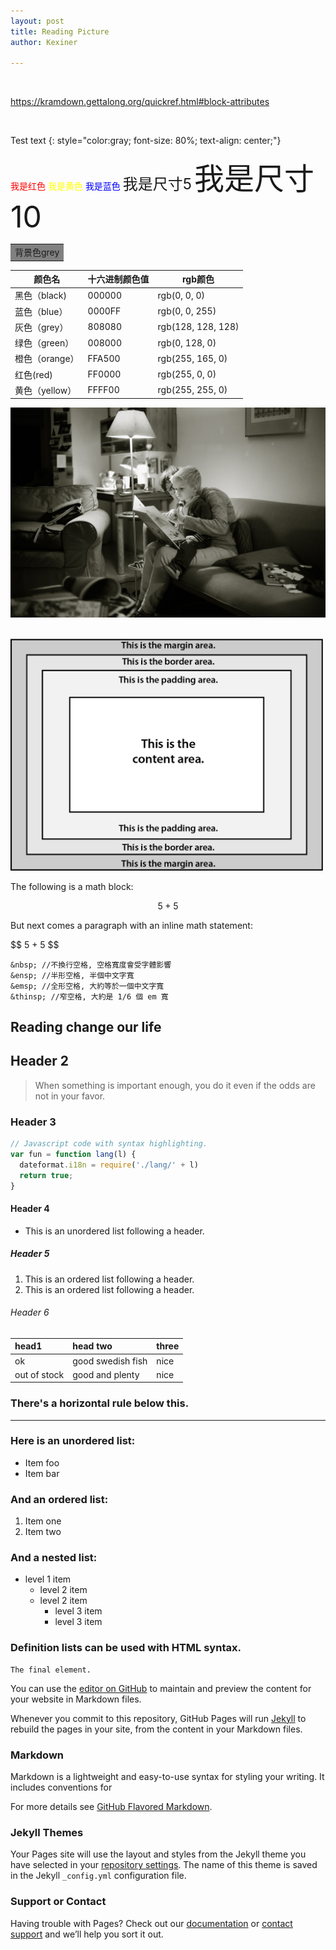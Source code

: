 ```yaml
---
layout: post
title: Reading Picture
author: Kexiner

---
```




<br>

https://kramdown.gettalong.org/quickref.html#block-attributes

<br>

Test text
{: style="color:gray; font-size: 80%; text-align: center;"}



<font color=red>我是红色</font>
<font color=yellow>我是黄色</font>
<font color=Blue>我是蓝色</font>
<font size=5>我是尺寸5</font>
<font size=10>我是尺寸10</font>

<table><tr><td bgcolor=grey>背景色grey</td></tr></table>


颜色名 | 十六进制颜色值 |  rgb颜色  
-|-|-
黑色（black) | 000000 | 	rgb(0, 0, 0) |
蓝色（blue） | 0000FF | rgb(0, 0, 255) |
灰色（grey） | 808080 | rgb(128, 128, 128) |
绿色（green） | 008000 | rgb(0, 128, 0) |
橙色（orange） | FFA500 | rgb(255, 165, 0) |
红色(red) | FF0000 | rgb(255, 0, 0) |
黄色（yellow） | FFFF00 | rgb(255, 255, 0) |


![reading](https://raw.githubusercontent.com/kexinerchen/kexinerchen.github.io/master/_posts/assets/reading.jpg)

<br>


<img src="https://raw.githubusercontent.com/kexinerchen/kexinerchen.github.io/master/_posts/assets/margin.png" width="500"/>


<br>




The following is a math block:

$$ 5 + 5 $$

But next comes a paragraph with an inline math statement:

\$$ 5 + 5 $$







```
&nbsp; //不換行空格, 空格寬度會受字體影響
&ensp; //半形空格, 半個中文字寬
&emsp; //全形空格, 大約等於一個中文字寬
&thinsp; //窄空格, 大約是 1/6 個 em 寬

```
## Reading change our life


## Header 2


> When something is important enough, you do it even if the odds are not in your favor.

### Header 3

```js
// Javascript code with syntax highlighting.
var fun = function lang(l) {
  dateformat.i18n = require('./lang/' + l)
  return true;
}
```


#### Header 4

*   This is an unordered list following a header.

##### Header 5

1.  This is an ordered list following a header.
2.  This is an ordered list following a header.


###### Header 6

| head1        | head two          | three |
|:-------------|:------------------|:------|
| ok           | good swedish fish | nice  |
| out of stock | good and plenty   | nice  |


### There's a horizontal rule below this.

* * *

### Here is an unordered list:

*   Item foo
*   Item bar

### And an ordered list:

1.  Item one
1.  Item two


### And a nested list:

- level 1 item
  - level 2 item
  - level 2 item
    - level 3 item
    - level 3 item


### Definition lists can be used with HTML syntax.

```
The final element.
```


You can use the [editor on GitHub](https://github.com/kexinerchen/kexinerchen.github.io/edit/master/README.md) to maintain and preview the content for your website in Markdown files.

Whenever you commit to this repository, GitHub Pages will run [Jekyll](https://jekyllrb.com/) to rebuild the pages in your site, from the content in your Markdown files.


### Markdown

Markdown is a lightweight and easy-to-use syntax for styling your writing. It includes conventions for


For more details see [GitHub Flavored Markdown](https://guides.github.com/features/mastering-markdown/).

### Jekyll Themes

Your Pages site will use the layout and styles from the Jekyll theme you have selected in your [repository settings](https://github.com/kexinerchen/kexinerchen.github.io/settings). The name of this theme is saved in the Jekyll `_config.yml` configuration file.

### Support or Contact

Having trouble with Pages? Check out our [documentation](https://help.github.com/categories/github-pages-basics/) or [contact support](https://github.com/contact) and we’ll help you sort it out.
